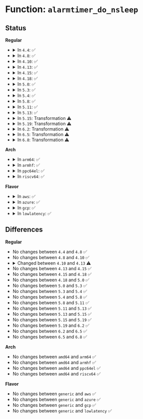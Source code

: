 # Function: <code>alarmtimer_do_nsleep</code>

## Status
<b>Regular</b>
<ul>
<li>
<details>
<summary>In <code>4.4</code>: ✅</summary>

```c
int alarmtimer_do_nsleep(struct alarm *alarm, ktime_t absexp);
```

**Collision:** Unique Static

**Inline:** No

**Transformation:** False

**Instances:**

```
In kernel/time/alarmtimer.c (ffffffff810fb3b0)
Location: kernel/time/alarmtimer.c:651
Inline: False
Direct callers:
  - kernel/time/alarmtimer.c:alarm_timer_nsleep
  - kernel/time/alarmtimer.c:alarm_timer_nsleep_restart
```
**Symbols:**

```
ffffffff810fb3b0-ffffffff810fb45f: alarmtimer_do_nsleep (STB_LOCAL)
```
</details>
</li>
<li>
<details>
<summary>In <code>4.8</code>: ✅</summary>

```c
int alarmtimer_do_nsleep(struct alarm *alarm, ktime_t absexp);
```

**Collision:** Unique Static

**Inline:** No

**Transformation:** False

**Instances:**

```
In kernel/time/alarmtimer.c (ffffffff811026c0)
Location: kernel/time/alarmtimer.c:666
Inline: False
Direct callers:
  - kernel/time/alarmtimer.c:alarm_timer_nsleep
  - kernel/time/alarmtimer.c:alarm_timer_nsleep_restart
```
**Symbols:**

```
ffffffff811026c0-ffffffff8110276f: alarmtimer_do_nsleep (STB_LOCAL)
```
</details>
</li>
<li>
<details>
<summary>In <code>4.10</code>: ✅</summary>

```c
int alarmtimer_do_nsleep(struct alarm *alarm, ktime_t absexp);
```

**Collision:** Unique Static

**Inline:** No

**Transformation:** False

**Instances:**

```
In kernel/time/alarmtimer.c (ffffffff81104fe0)
Location: kernel/time/alarmtimer.c:698
Inline: False
Direct callers:
  - kernel/time/alarmtimer.c:alarm_timer_nsleep
  - kernel/time/alarmtimer.c:alarm_timer_nsleep_restart
```
**Symbols:**

```
ffffffff81104fe0-ffffffff8110508c: alarmtimer_do_nsleep (STB_LOCAL)
```
</details>
</li>
<li>
<details>
<summary>In <code>4.13</code>: ✅</summary>

```c
int alarmtimer_do_nsleep(struct alarm *alarm, ktime_t absexp, enum alarmtimer_type type);
```

**Collision:** Unique Static

**Inline:** No

**Transformation:** False

**Instances:**

```
In kernel/time/alarmtimer.c (ffffffff81106ee0)
Location: kernel/time/alarmtimer.c:692
Inline: False
Direct callers:
  - kernel/time/alarmtimer.c:alarm_timer_nsleep
  - kernel/time/alarmtimer.c:alarm_timer_nsleep
  - kernel/time/alarmtimer.c:alarm_timer_nsleep_restart
```
**Symbols:**

```
ffffffff81106ee0-ffffffff811070bd: alarmtimer_do_nsleep (STB_LOCAL)
```
</details>
</li>
<li>
<details>
<summary>In <code>4.15</code>: ✅</summary>

```c
int alarmtimer_do_nsleep(struct alarm *alarm, ktime_t absexp, enum alarmtimer_type type);
```

**Collision:** Unique Static

**Inline:** No

**Transformation:** False

**Instances:**

```
In kernel/time/alarmtimer.c (ffffffff81111ff0)
Location: kernel/time/alarmtimer.c:706
Inline: False
Direct callers:
  - kernel/time/alarmtimer.c:alarm_timer_nsleep
  - kernel/time/alarmtimer.c:alarm_timer_nsleep
  - kernel/time/alarmtimer.c:alarm_timer_nsleep_restart
```
**Symbols:**

```
ffffffff81111ff0-ffffffff811121e4: alarmtimer_do_nsleep (STB_LOCAL)
```
</details>
</li>
<li>
<details>
<summary>In <code>4.18</code>: ✅</summary>

```c
int alarmtimer_do_nsleep(struct alarm *alarm, ktime_t absexp, enum alarmtimer_type type);
```

**Collision:** Unique Static

**Inline:** No

**Transformation:** False

**Instances:**

```
In kernel/time/alarmtimer.c (ffffffff8111d880)
Location: kernel/time/alarmtimer.c:713
Inline: False
Direct callers:
  - kernel/time/alarmtimer.c:alarm_timer_nsleep
  - kernel/time/alarmtimer.c:alarm_timer_nsleep
  - kernel/time/alarmtimer.c:alarm_timer_nsleep_restart
```
**Symbols:**

```
ffffffff8111d880-ffffffff8111da7f: alarmtimer_do_nsleep (STB_LOCAL)
```
</details>
</li>
<li>
<details>
<summary>In <code>5.0</code>: ✅</summary>

```c
int alarmtimer_do_nsleep(struct alarm *alarm, ktime_t absexp, enum alarmtimer_type type);
```

**Collision:** Unique Static

**Inline:** No

**Transformation:** False

**Instances:**

```
In kernel/time/alarmtimer.c (ffffffff81129180)
Location: kernel/time/alarmtimer.c:710
Inline: False
Direct callers:
  - kernel/time/alarmtimer.c:alarm_timer_nsleep
  - kernel/time/alarmtimer.c:alarm_timer_nsleep
  - kernel/time/alarmtimer.c:alarm_timer_nsleep_restart
```
**Symbols:**

```
ffffffff81129180-ffffffff8112937f: alarmtimer_do_nsleep (STB_LOCAL)
```
</details>
</li>
<li>
<details>
<summary>In <code>5.3</code>: ✅</summary>

```c
int alarmtimer_do_nsleep(struct alarm *alarm, ktime_t absexp, enum alarmtimer_type type);
```

**Collision:** Unique Static

**Inline:** No

**Transformation:** False

**Instances:**

```
In kernel/time/alarmtimer.c (ffffffff81133be0)
Location: kernel/time/alarmtimer.c:709
Inline: False
Direct callers:
  - kernel/time/alarmtimer.c:alarm_timer_nsleep
  - kernel/time/alarmtimer.c:alarm_timer_nsleep
  - kernel/time/alarmtimer.c:alarm_timer_nsleep_restart
```
**Symbols:**

```
ffffffff81133be0-ffffffff81133dd4: alarmtimer_do_nsleep (STB_LOCAL)
```
</details>
</li>
<li>
<details>
<summary>In <code>5.4</code>: ✅</summary>

```c
int alarmtimer_do_nsleep(struct alarm *alarm, ktime_t absexp, enum alarmtimer_type type);
```

**Collision:** Unique Static

**Inline:** No

**Transformation:** False

**Instances:**

```
In kernel/time/alarmtimer.c (ffffffff8113fbb0)
Location: kernel/time/alarmtimer.c:731
Inline: False
Direct callers:
  - kernel/time/alarmtimer.c:alarm_timer_nsleep
  - kernel/time/alarmtimer.c:alarm_timer_nsleep
  - kernel/time/alarmtimer.c:alarm_timer_nsleep_restart
```
**Symbols:**

```
ffffffff8113fbb0-ffffffff8113fda4: alarmtimer_do_nsleep (STB_LOCAL)
```
</details>
</li>
<li>
<details>
<summary>In <code>5.8</code>: ✅</summary>

```c
int alarmtimer_do_nsleep(struct alarm *alarm, ktime_t absexp, enum alarmtimer_type type);
```

**Collision:** Unique Static

**Inline:** No

**Transformation:** False

**Instances:**

```
In kernel/time/alarmtimer.c (ffffffff8114eaa0)
Location: kernel/time/alarmtimer.c:739
Inline: False
Direct callers:
  - kernel/time/alarmtimer.c:alarm_timer_nsleep
  - kernel/time/alarmtimer.c:alarm_timer_nsleep
  - kernel/time/alarmtimer.c:alarm_timer_nsleep_restart
```
**Symbols:**

```
ffffffff8114eaa0-ffffffff8114ec94: alarmtimer_do_nsleep (STB_LOCAL)
```
</details>
</li>
<li>
<details>
<summary>In <code>5.11</code>: ✅</summary>

```c
int alarmtimer_do_nsleep(struct alarm *alarm, ktime_t absexp, enum alarmtimer_type type);
```

**Collision:** Unique Static

**Inline:** No

**Transformation:** False

**Instances:**

```
In kernel/time/alarmtimer.c (ffffffff8114ad10)
Location: kernel/time/alarmtimer.c:739
Inline: False
Direct callers:
  - kernel/time/alarmtimer.c:alarm_timer_nsleep
  - kernel/time/alarmtimer.c:alarm_timer_nsleep
  - kernel/time/alarmtimer.c:alarm_timer_nsleep_restart
```
**Symbols:**

```
ffffffff8114ad10-ffffffff8114af0f: alarmtimer_do_nsleep (STB_LOCAL)
```
</details>
</li>
<li>
<details>
<summary>In <code>5.13</code>: ✅</summary>

```c
int alarmtimer_do_nsleep(struct alarm *alarm, ktime_t absexp, enum alarmtimer_type type);
```

**Collision:** Unique Static

**Inline:** No

**Transformation:** False

**Instances:**

```
In kernel/time/alarmtimer.c (ffffffff8114c1d0)
Location: kernel/time/alarmtimer.c:746
Inline: False
Direct callers:
  - kernel/time/alarmtimer.c:alarm_timer_nsleep
  - kernel/time/alarmtimer.c:alarm_timer_nsleep
  - kernel/time/alarmtimer.c:alarm_timer_nsleep_restart
```
**Symbols:**

```
ffffffff8114c1d0-ffffffff8114c3cc: alarmtimer_do_nsleep (STB_LOCAL)
```
</details>
</li>
<li>
<details>
<summary>In <code>5.15</code>: Transformation ⚠️</summary>

```c
int alarmtimer_do_nsleep(struct alarm *alarm, ktime_t absexp, enum alarmtimer_type type);
```

**Collision:** Unique Static

**Inline:** No

**Transformation:** True

**Instances:**

```
In kernel/time/alarmtimer.c (0)
Location: kernel/time/alarmtimer.c:746
Inline: False
Direct callers:
  - kernel/time/alarmtimer.c:alarm_timer_nsleep
  - kernel/time/alarmtimer.c:alarm_timer_nsleep
  - kernel/time/alarmtimer.c:alarm_timer_nsleep_restart
```
**Symbols:**

```
ffffffff8116ffa0-ffffffff811701c2: alarmtimer_do_nsleep (STB_LOCAL)
ffffffff81cb1c31-ffffffff81cb1c45: alarmtimer_do_nsleep.cold (STB_LOCAL)
```
</details>
</li>
<li>
<details>
<summary>In <code>5.19</code>: Transformation ⚠️</summary>

```c
int alarmtimer_do_nsleep(struct alarm *alarm, ktime_t absexp, enum alarmtimer_type type);
```

**Collision:** Unique Static

**Inline:** No

**Transformation:** True

**Instances:**

```
In kernel/time/alarmtimer.c (0)
Location: kernel/time/alarmtimer.c:746
Inline: False
Direct callers:
  - kernel/time/alarmtimer.c:alarm_timer_nsleep
  - kernel/time/alarmtimer.c:alarm_timer_nsleep
  - kernel/time/alarmtimer.c:alarm_timer_nsleep_restart
```
**Symbols:**

```
ffffffff811a44e0-ffffffff811a471d: alarmtimer_do_nsleep (STB_LOCAL)
ffffffff81e631dd-ffffffff81e631f1: alarmtimer_do_nsleep.cold (STB_LOCAL)
```
</details>
</li>
<li>
<details>
<summary>In <code>6.2</code>: Transformation ⚠️</summary>

```c
int alarmtimer_do_nsleep(struct alarm *alarm, ktime_t absexp, enum alarmtimer_type type);
```

**Collision:** Unique Static

**Inline:** No

**Transformation:** True

**Instances:**

```
In kernel/time/alarmtimer.c (0)
Location: kernel/time/alarmtimer.c:771
Inline: False
Direct callers:
  - kernel/time/alarmtimer.c:alarm_timer_nsleep
  - kernel/time/alarmtimer.c:alarm_timer_nsleep
  - kernel/time/alarmtimer.c:alarm_timer_nsleep_restart
```
**Symbols:**

```
ffffffff811e3e00-ffffffff811e403c: alarmtimer_do_nsleep (STB_LOCAL)
ffffffff8205bb61-ffffffff8205bb75: alarmtimer_do_nsleep.cold (STB_LOCAL)
```
</details>
</li>
<li>
<details>
<summary>In <code>6.5</code>: Transformation ⚠️</summary>

```c
int alarmtimer_do_nsleep(struct alarm *alarm, ktime_t absexp, enum alarmtimer_type type);
```

**Collision:** Unique Static

**Inline:** No

**Transformation:** True

**Instances:**

```
In kernel/time/alarmtimer.c (0)
Location: kernel/time/alarmtimer.c:770
Inline: False
Direct callers:
  - kernel/time/alarmtimer.c:alarm_timer_nsleep
  - kernel/time/alarmtimer.c:alarm_timer_nsleep
  - kernel/time/alarmtimer.c:alarm_timer_nsleep_restart
```
**Symbols:**

```
ffffffff811f8470-ffffffff811f86a1: alarmtimer_do_nsleep (STB_LOCAL)
ffffffff820da363-ffffffff820da377: alarmtimer_do_nsleep.cold (STB_LOCAL)
```
</details>
</li>
<li>
<details>
<summary>In <code>6.8</code>: Transformation ⚠️</summary>

```c
int alarmtimer_do_nsleep(struct alarm *alarm, ktime_t absexp, enum alarmtimer_type type);
```

**Collision:** Unique Static

**Inline:** No

**Transformation:** True

**Instances:**

```
In kernel/time/alarmtimer.c (0)
Location: kernel/time/alarmtimer.c:781
Inline: False
Direct callers:
  - kernel/time/alarmtimer.c:alarm_timer_nsleep
  - kernel/time/alarmtimer.c:alarm_timer_nsleep
  - kernel/time/alarmtimer.c:alarm_timer_nsleep_restart
```
**Symbols:**

```
ffffffff8120e610-ffffffff8120e841: alarmtimer_do_nsleep (STB_LOCAL)
ffffffff821b5c62-ffffffff821b5c76: alarmtimer_do_nsleep.cold (STB_LOCAL)
```
</details>
</li>
</ul>
<b>Arch</b>
<ul>
<li>
<details>
<summary>In <code>arm64</code>: ✅</summary>

```c
int alarmtimer_do_nsleep(struct alarm *alarm, ktime_t absexp, enum alarmtimer_type type);
```

**Collision:** Unique Static

**Inline:** No

**Transformation:** False

**Instances:**

```
In kernel/time/alarmtimer.c (ffff8000101a97c0)
Location: kernel/time/alarmtimer.c:731
Inline: False
Direct callers:
  - kernel/time/alarmtimer.c:alarm_timer_nsleep
  - kernel/time/alarmtimer.c:alarm_timer_nsleep
  - kernel/time/alarmtimer.c:alarm_timer_nsleep_restart
```
**Symbols:**

```
ffff8000101a97c0-ffff8000101a9a14: alarmtimer_do_nsleep (STB_LOCAL)
```
</details>
</li>
<li>
<details>
<summary>In <code>armhf</code>: ✅</summary>

```c
int alarmtimer_do_nsleep(struct alarm *alarm, ktime_t absexp, enum alarmtimer_type type);
```

**Collision:** Unique Static

**Inline:** No

**Transformation:** False

**Instances:**

```
In kernel/time/alarmtimer.c (c03f516c)
Location: kernel/time/alarmtimer.c:731
Inline: False
Direct callers:
  - kernel/time/alarmtimer.c:alarm_timer_nsleep
  - kernel/time/alarmtimer.c:alarm_timer_nsleep
  - kernel/time/alarmtimer.c:alarm_timer_nsleep_restart
```
**Symbols:**

```
c03f516c-c03f5420: alarmtimer_do_nsleep (STB_LOCAL)
```
</details>
</li>
<li>
<details>
<summary>In <code>ppc64el</code>: ✅</summary>

```c
int alarmtimer_do_nsleep(struct alarm *alarm, ktime_t absexp, enum alarmtimer_type type);
```

**Collision:** Unique Static

**Inline:** No

**Transformation:** False

**Instances:**

```
In kernel/time/alarmtimer.c (c00000000020d470)
Location: kernel/time/alarmtimer.c:731
Inline: False
Direct callers:
  - kernel/time/alarmtimer.c:alarm_timer_nsleep
  - kernel/time/alarmtimer.c:alarm_timer_nsleep
  - kernel/time/alarmtimer.c:alarm_timer_nsleep_restart
```
**Symbols:**

```
c00000000020d470-c00000000020d728: alarmtimer_do_nsleep (STB_LOCAL)
```
</details>
</li>
<li>
<details>
<summary>In <code>riscv64</code>: ✅</summary>

```c
int alarmtimer_do_nsleep(struct alarm *alarm, ktime_t absexp, enum alarmtimer_type type);
```

**Collision:** Unique Static

**Inline:** No

**Transformation:** False

**Instances:**

```
In kernel/time/alarmtimer.c (ffffffe000135412)
Location: kernel/time/alarmtimer.c:731
Inline: False
Direct callers:
  - kernel/time/alarmtimer.c:alarm_timer_nsleep
  - kernel/time/alarmtimer.c:alarm_timer_nsleep
  - kernel/time/alarmtimer.c:alarm_timer_nsleep_restart
```
**Symbols:**

```
ffffffe000135412-ffffffe0001355ba: alarmtimer_do_nsleep (STB_LOCAL)
```
</details>
</li>
</ul>
<b>Flavor</b>
<ul>
<li>
<details>
<summary>In <code>aws</code>: ✅</summary>

```c
int alarmtimer_do_nsleep(struct alarm *alarm, ktime_t absexp, enum alarmtimer_type type);
```

**Collision:** Unique Static

**Inline:** No

**Transformation:** False

**Instances:**

```
In kernel/time/alarmtimer.c (ffffffff81138360)
Location: kernel/time/alarmtimer.c:731
Inline: False
Direct callers:
  - kernel/time/alarmtimer.c:alarm_timer_nsleep
  - kernel/time/alarmtimer.c:alarm_timer_nsleep
  - kernel/time/alarmtimer.c:alarm_timer_nsleep_restart
```
**Symbols:**

```
ffffffff81138360-ffffffff81138554: alarmtimer_do_nsleep (STB_LOCAL)
```
</details>
</li>
<li>
<details>
<summary>In <code>azure</code>: ✅</summary>

```c
int alarmtimer_do_nsleep(struct alarm *alarm, ktime_t absexp, enum alarmtimer_type type);
```

**Collision:** Unique Static

**Inline:** No

**Transformation:** False

**Instances:**

```
In kernel/time/alarmtimer.c (ffffffff8112adb0)
Location: kernel/time/alarmtimer.c:731
Inline: False
Direct callers:
  - kernel/time/alarmtimer.c:alarm_timer_nsleep
  - kernel/time/alarmtimer.c:alarm_timer_nsleep
  - kernel/time/alarmtimer.c:alarm_timer_nsleep_restart
```
**Symbols:**

```
ffffffff8112adb0-ffffffff8112afa4: alarmtimer_do_nsleep (STB_LOCAL)
```
</details>
</li>
<li>
<details>
<summary>In <code>gcp</code>: ✅</summary>

```c
int alarmtimer_do_nsleep(struct alarm *alarm, ktime_t absexp, enum alarmtimer_type type);
```

**Collision:** Unique Static

**Inline:** No

**Transformation:** False

**Instances:**

```
In kernel/time/alarmtimer.c (ffffffff81136080)
Location: kernel/time/alarmtimer.c:731
Inline: False
Direct callers:
  - kernel/time/alarmtimer.c:alarm_timer_nsleep
  - kernel/time/alarmtimer.c:alarm_timer_nsleep
  - kernel/time/alarmtimer.c:alarm_timer_nsleep_restart
```
**Symbols:**

```
ffffffff81136080-ffffffff81136274: alarmtimer_do_nsleep (STB_LOCAL)
```
</details>
</li>
<li>
<details>
<summary>In <code>lowlatency</code>: ✅</summary>

```c
int alarmtimer_do_nsleep(struct alarm *alarm, ktime_t absexp, enum alarmtimer_type type);
```

**Collision:** Unique Static

**Inline:** No

**Transformation:** False

**Instances:**

```
In kernel/time/alarmtimer.c (ffffffff81142b00)
Location: kernel/time/alarmtimer.c:731
Inline: False
Direct callers:
  - kernel/time/alarmtimer.c:alarm_timer_nsleep
  - kernel/time/alarmtimer.c:alarm_timer_nsleep
  - kernel/time/alarmtimer.c:alarm_timer_nsleep_restart
```
**Symbols:**

```
ffffffff81142b00-ffffffff81142cf4: alarmtimer_do_nsleep (STB_LOCAL)
```
</details>
</li>
</ul>

## Differences
<b>Regular</b>
<ul>
<li>
No changes between <code>4.4</code> and <code>4.8</code> ✅
</li>
<li>
No changes between <code>4.8</code> and <code>4.10</code> ✅
</li>
<li>
<details>
<summary>Changed between <code>4.10</code> and <code>4.13</code> ⚠️</summary>
<ul>
<li>
<b>Param added. </b>
<code>enum alarmtimer_type type</code>
</li>
</ul>
</details>
</li>
<li>
No changes between <code>4.13</code> and <code>4.15</code> ✅
</li>
<li>
No changes between <code>4.15</code> and <code>4.18</code> ✅
</li>
<li>
No changes between <code>4.18</code> and <code>5.0</code> ✅
</li>
<li>
No changes between <code>5.0</code> and <code>5.3</code> ✅
</li>
<li>
No changes between <code>5.3</code> and <code>5.4</code> ✅
</li>
<li>
No changes between <code>5.4</code> and <code>5.8</code> ✅
</li>
<li>
No changes between <code>5.8</code> and <code>5.11</code> ✅
</li>
<li>
No changes between <code>5.11</code> and <code>5.13</code> ✅
</li>
<li>
No changes between <code>5.13</code> and <code>5.15</code> ✅
</li>
<li>
No changes between <code>5.15</code> and <code>5.19</code> ✅
</li>
<li>
No changes between <code>5.19</code> and <code>6.2</code> ✅
</li>
<li>
No changes between <code>6.2</code> and <code>6.5</code> ✅
</li>
<li>
No changes between <code>6.5</code> and <code>6.8</code> ✅
</li>
</ul>
<b>Arch</b>
<ul>
<li>
No changes between <code>amd64</code> and <code>arm64</code> ✅
</li>
<li>
No changes between <code>amd64</code> and <code>armhf</code> ✅
</li>
<li>
No changes between <code>amd64</code> and <code>ppc64el</code> ✅
</li>
<li>
No changes between <code>amd64</code> and <code>riscv64</code> ✅
</li>
</ul>
<b>Flavor</b>
<ul>
<li>
No changes between <code>generic</code> and <code>aws</code> ✅
</li>
<li>
No changes between <code>generic</code> and <code>azure</code> ✅
</li>
<li>
No changes between <code>generic</code> and <code>gcp</code> ✅
</li>
<li>
No changes between <code>generic</code> and <code>lowlatency</code> ✅
</li>
</ul>
